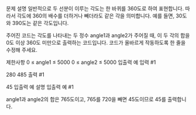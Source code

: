 문제 설명
일반적으로 두 선분이 이루는 각도는 한 바퀴를 360도로 하여 표현합니다. 따라서 각도에 360의 배수를 더하거나 빼더라도 같은 각을 의미합니다. 예를 들면, 30도와 390도는 같은 각도입니다.

주어진 코드는 각도를 나타내는 두 정수 angle1과 angle2가 주어질 때, 이 두 각의 합을 0도 이상 360도 미만으로 출력하는 코드입니다. 코드가 올바르게 작동하도록 한 줄을 수정해 주세요.

제한사항
0 ≤ angle1 ≤ 5000
0 ≤ angle2 ≤ 5000
입출력 예
입력 #1

280
485
출력 #1

45
입출력 예 설명
입출력 예 #1

angle1과 angle2의 합은 765도이고, 765를 720을 빼면 45도이므로 45를 출력합니다.
